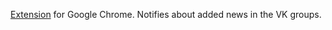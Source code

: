 [Extension](https://chrome.google.com/webstore/detail/vk-notifications/phoacjnjpofnifhnlappgeijeobdjjfh "Vk Notifications") for Google Chrome. Notifies about added news in the VK groups.
